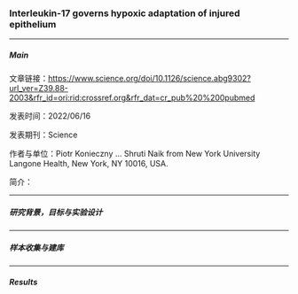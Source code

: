 ### Interleukin-17 governs hypoxic adaptation of injured epithelium

***

##### Main

文章链接：https://www.science.org/doi/10.1126/science.abg9302?url_ver=Z39.88-2003&rfr_id=ori:rid:crossref.org&rfr_dat=cr_pub%20%200pubmed

发表时间：2022/06/16

发表期刊：Science

作者与单位：Piotr Konieczny ... Shruti Naik from New York University Langone Health, New York, NY 10016, USA.

简介：


***

##### 研究背景，目标与实验设计


***

##### 样本收集与建库



***

##### Results